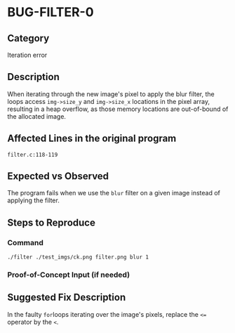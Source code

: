 # BUG-FILTER-0
## Category
Iteration error

## Description
When iterating through the new image's pixel to apply the blur filter, the loops access `img->size_y` and `img->size_x` locations in the pixel array, resulting in a heap overflow, as those memory locations are out-of-bound of the allocated image.

## Affected Lines in the original program
`filter.c:118-119`

## Expected vs Observed
The program fails when we use the `blur` filter on a given image instead of applying the filter.

## Steps to Reproduce

### Command
```
./filter ./test_imgs/ck.png filter.png blur 1
```
### Proof-of-Concept Input (if needed)

## Suggested Fix Description
In the faulty `for`loops iterating over the image's pixels, replace the `<=` operator by the `<`.